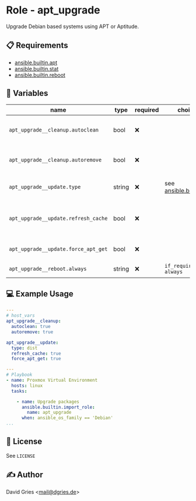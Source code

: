 # Role -  apt_upgrade

Upgrade Debian based systems using APT or Aptitude.

## 📋 Requirements

* [ansible.builtin.apt](https://docs.ansible.com/ansible/latest/collections/ansible/builtin/apt_module.html)
* [ansible.builtin.stat](https://docs.ansible.com/ansible/latest/collections/ansible/builtin/stat_module.html)
* [ansible.builtin.reboot](https://docs.ansible.com/ansible/latest/collections/ansible/builtin/reboot_module.html)

## 🧩 Variables

| name                                | type   | required | choices                                                                                                                          | default       | description                              |
| ----------------------------------- | ------ | -------- | -------------------------------------------------------------------------------------------------------------------------------- | ------------- | ---------------------------------------- |
| `apt_upgrade__cleanup.autoclean`    | bool   | ❌       |                                                                                                                                  | `true`        | APT `autoclean` after upgrade            |
| `apt_upgrade__cleanup.autoremove`   | bool   | ❌       |                                                                                                                                  | `false`       | APT `autoremove` after upgrade           |
| `apt_upgrade__update.type`          | string | ❌       | see [ansible.builtin.apt](https://docs.ansible.com/ansible/latest/collections/ansible/builtin/apt_module.html#parameter-upgrade) | `full`        | APT upgrade type                         |
| `apt_upgrade__update.refresh_cache` | bool   | ❌       |                                                                                                                                  | `true`        | run APT update before upgrading packages |
| `apt_upgrade__update.force_apt_get` | bool   | ❌       |                                                                                                                                  | `false`       | use `apt-get` instead of `aptitude`      |
| `apt_upgrade__reboot.always`        | string | ❌       | `if_required`<br>`always`                                                                                                        | `if_required` | when to reboot                           |

## 💻 Example Usage

```yaml
---
# host_vars
apt_upgrade__cleanup:
  autoclean: true
  autoremove: true

apt_upgrade__update:
  type: dist
  refresh_cache: true
  force_apt_get: true

---
# Playbook
- name: Proxmox Virtual Environment
  hosts: linux
  tasks:

    - name: Upgrade packages
      ansible.builtin.import_role:
        name: apt_upgrade
      when: ansible_os_family == 'Debian'
...
```

## 📜 License

See `LICENSE`

## ✍️ Author

David Gries <<mail@dgries.de>>
